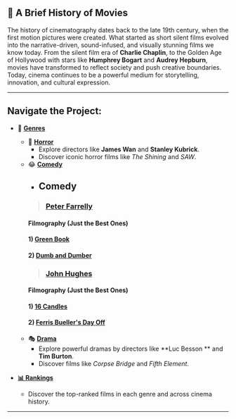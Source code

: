 ## 🎥 A Brief History of Movies

The history of cinematography dates back to the late 19th century, when the first motion pictures were created. What started as short silent films evolved into the narrative-driven, sound-infused, and visually stunning films we know today. From the silent film era of **Charlie Chaplin**, to the Golden Age of Hollywood with stars like **Humphrey Bogart** and **Audrey Hepburn**, movies have transformed to reflect society and push creative boundaries. Today, cinema continues to be a powerful medium for storytelling, innovation, and cultural expression.

---

## Navigate the Project:

- 📂 **[Genres](./genres2.md)**
  - 👻 **[Horror](./horror.md)**
    - Explore directors like **James Wan** and **Stanley Kubrick**.
    - Discover iconic horror films like *The Shining* and *SAW*.
  - 😂 **[Comedy](./genres2.md)**
    - ## Comedy
    >### [Peter Farrelly](./farelly.md)
    #### Filmography (Just the Best Ones)
    #### 1) [Green Book](./greenbook.md)
    #### 2) [Dumb and Dumber](./dumb.md)
    >### [John Hughes](./hughes.md)
    #### Filmography (Just the Best Ones)
    #### 1) [16 Candles](./16candles.md)
    #### 2) [Ferris Bueller's Day Off](./ferris.md)
  - 🎭 **[Drama](./drama.md)**
    - Explore powerful dramas by directors like **Luc Besson ** and **Tim Burton**.
    - Discover films like *Corpse Bridge* and *Fifth Element*.

- **[📊 Rankings](./rankings2.md)**
    - Discover the top-ranked films in each genre and across cinema history.


---